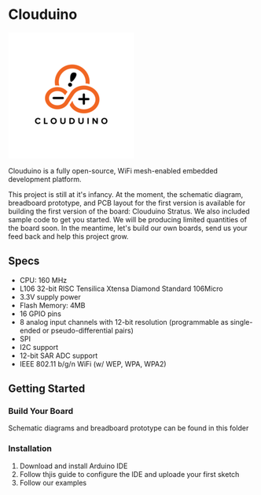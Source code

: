 # Clouduino

![Logo](logo.png)

Clouduino is a fully open-source, WiFi mesh-enabled embedded development platform. 

This project is still at it's infancy. At the moment, the schematic diagram, breadboard prototype, and PCB layout for the first version is available for building the first version of the board: Clouduino Stratus. We also included sample code to get you started. We will be producing limited quantities of the board soon. In the meantime, let's build our own boards, send us your feed back and help this project grow.

## Specs

- CPU: 160 MHz
- L106 32-bit RISC Tensilica Xtensa Diamond Standard 106Micro
- 3.3V supply power
- Flash Memory: 4MB
- 16 GPIO pins
- 8 analog input channels with 12-bit resolution (programmable as single-ended or pseudo-differential pairs)
- SPI
- I2C support
- 12-bit SAR ADC support
- IEEE 802.11 b/g/n WiFi (w/ WEP, WPA, WPA2)

## Getting Started


### Build Your Board

Schematic diagrams and breadboard prototype can be found in this folder

### Installation

1. Download and install Arduino IDE
2. Follow thjis guide to configure the IDE and uploade your first sketch
3. Follow our examples
